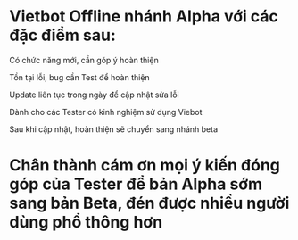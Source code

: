 
# Vietbot Offline nhánh Alpha với các đặc điểm sau:

Có chức năng mới, cần góp ý hoàn thiện

Tồn tại lỗi, bug cần Test để hoàn thiện

Update liên tục trong ngày để cập nhật sửa lỗi

Dành cho các Tester có kinh nghiệm sử dụng Viebot

Sau khi cập nhật, hoàn thiện sẽ chuyển sang nhánh beta

# Chân thành cám ơn mọi ý kiến đóng góp của Tester để bản Alpha sớm sang bản Beta, đén được nhiều người dùng phổ thông hơn

